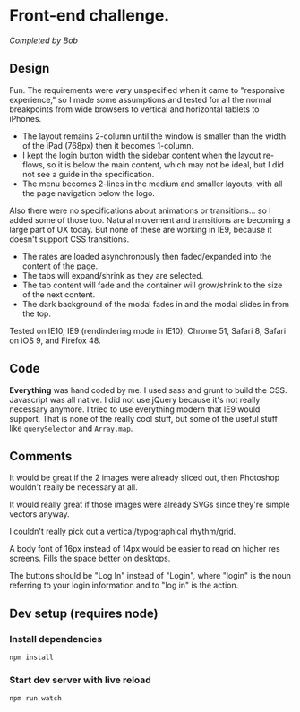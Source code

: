 # Front-end challenge.

*Completed by Bob*

## Design

Fun. The requirements were very unspecified when it came to "responsive
experience," so I made some assumptions and tested for all the normal
breakpoints from wide browsers to vertical and horizontal tablets to iPhones.

-   The layout remains 2-column until the window is smaller than the width of
    the iPad (768px) then it becomes 1-column.
-   I kept the login button width the sidebar content when the layout re-flows,
    so it is below the main content, which may not be ideal, but I did not see
    a guide in the specification.
-   The menu becomes 2-lines in the medium and smaller layouts, with all the
    page navigation below the logo.

Also there were no specifications about animations or transitions... so I added
some of those too.  Natural movement and transitions are becoming a large part
of UX today. But none of these are working in IE9, because it doesn't support
CSS transitions.

-   The rates are loaded asynchronously then faded/expanded into the content of
    the page.
-   The tabs will expand/shrink as they are selected.
-   The tab content will fade and the container will grow/shrink to the size of
    the next content.
-   The dark background of the modal fades in and the modal slides in from the
    top.

Tested on IE10, IE9 (rendindering mode in IE10), Chrome 51, Safari 8, Safari on
iOS 9, and Firefox 48.

## Code

**Everything** was hand coded by me. I used sass and grunt to build the CSS.
Javascript was all native. I did not use jQuery because it's not really
necessary anymore. I tried to use everything modern that IE9 would support.
That is none of the really cool stuff, but some of the useful stuff like
`querySelector` and `Array.map`.

## Comments

It would be great if the 2 images were already sliced out, then Photoshop
wouldn't really be necessary at all.

It would really great if those images were already SVGs since they're simple
vectors anyway.

I couldn't really pick out a vertical/typographical rhythm/grid.

A body font of 16px instead of 14px would be easier to read on higher res
screens. Fills the space better on desktops.

The buttons should be "Log In" instead of "Login", where "login" is the noun
referring to your login information and to "log in" is the action.

## Dev setup (requires node)

### Install dependencies

    npm install

### Start dev server with live reload

    npm run watch
